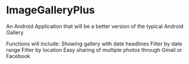 ImageGalleryPlus
================

An Android Application that will be a better version of the typical Android Gallery.

Functions will include:
  Showing gallery with date headlines
  Filter by date range
  Filter by location
  Easy sharing of multiple photos through Gmail or Facebook

